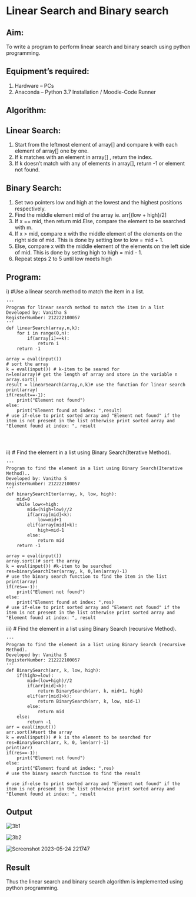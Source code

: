 # Linear Search and Binary search
## Aim:
To write a program to perform linear search and binary search using python programming.
## Equipment’s required:
1.	Hardware – PCs
2.	Anaconda – Python 3.7 Installation / Moodle-Code Runner
## Algorithm:
## Linear Search:
1.	Start from the leftmost element of array[] and compare k with each element of array[] one by one.
2.	If k matches with an element in array[] , return the index.
3.	If k doesn’t match with any of elements in array[], return -1 or element not found.
## Binary Search:
1.	Set two pointers low and high at the lowest and the highest positions respectively.
2.	Find the middle element mid of the array ie. arr[(low + high)/2]
3.	If x == mid, then return mid.Else, compare the element to be searched with m.
4.	If x > mid, compare x with the middle element of the elements on the right side of mid. This is done by setting low to low = mid + 1.
5.	Else, compare x with the middle element of the elements on the left side of mid. This is done by setting high to high = mid - 1.
6.	Repeat steps 2 to 5 until low meets high
## Program:
i)	#Use a linear search method to match the item in a list.
```
''' 
Program for linear search method to match the item in a list
Developed by: Vanitha S
RegisterNumber: 212222100057
'''
def linearSearch(array,n,k):
    for i in range(0,n):
        if(array[i]==k):
            return i
    return -1
    
array = eval(input())
# sort the array
k = eval(input()) # k-item to be seared for
n=len(array)# get the length of array and store in the variable n
array.sort()
result = linearSearch(array,n,k)# use the function for linear search
print(array)
if(result==-1):
    print("Element not found")
else:
    print("Element found at index: ",result)     
# use if-else to print sorted array and "Element not found" if the item is not present in the list otherwise print sorted array and "Element found at index: ", result




```
ii)	# Find the element in a list using Binary Search(Iterative Method).
```
''' 
Program to find the element in a list using Binary Search(Iterative Method)..
Developed by: Vanitha S
RegisterNumber: 212222100057
'''
def binarySearchIter(array, k, low, high):
    mid=0
    while low<=high:
        mid=(high+low)//2
        if(array[mid]<k):
            low=mid+1
        elif(array[mid]>k):
            high=mid-1
        else:
            return mid
    return -1

array = eval(input())
array.sort()# sort the array
k = eval(input()) #k-item to be searched
res=binarySearchIter(array, k, 0,len(array)-1)
# use the binary search function to find the item in the list
print(array)
if(res==-1):
    print("Element not found")
else:
    print("Element found at index: ",res)
# use if-else to print sorted array and "Element not found" if the item is not present in the list otherwise print sorted array and "Element found at index: ", result

```
iii)	# Find the element in a list using Binary Search (recursive Method).
```
''' 
Program to find the element in a list using Binary Search (recursive Method).
Developed by: Vanitha S
RegisterNumber: 212222100057
'''
def BinarySearch(arr, k, low, high):
    if(high>=low):
        mid=(low+high)//2
        if(arr[mid]<k):
            return BinarySearch(arr, k, mid+1, high)
        elif(arr[mid]>k):
            return BinarySearch(arr, k, low, mid-1)
        else:
            return mid
    else:
        return -1
arr = eval(input())
arr.sort()#sort the array
k = eval(input()) # k is the element to be searched for
res=BinarySearch(arr, k, 0, len(arr)-1)
print(arr)
if(res==-1):
    print("Element not found")
else:
    print("Element found at index: ",res)
# use the binary search function to find the result

# use if-else to print sorted array and "Element not found" if the item is not present in the list otherwise print sorted array and "Element found at index: ", result

```

## Output

![3b1](https://github.com/Vanitha-SM/Search-Algorithm/assets/119557985/5fbadea7-4b4e-4f3d-85c1-b25bdd3cb46a)

![3b2](https://github.com/Vanitha-SM/Search-Algorithm/assets/119557985/6dd6cbb2-8d66-4c72-b91c-4f635acd85d2)

![Screenshot 2023-05-24 221747](https://github.com/Vanitha-SM/Search-Algorithm/assets/119557985/fa1e6499-4274-4724-99f7-668351bdcbad)




## Result
Thus the linear search and binary search algorithm is implemented using python programming.

